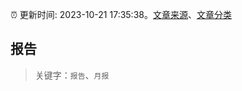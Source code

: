 :alarm_clock: 更新时间: 2023-10-21 17:35:38。[文章来源](/README.md)、[文章分类](/TAGS.md)

## 报告


> 关键字：`报告`、`月报`



